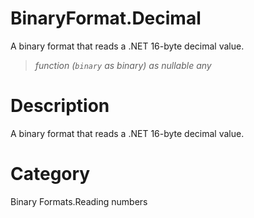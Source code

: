 ﻿# BinaryFormat.Decimal
A binary format that reads a .NET 16-byte decimal value.
> _function (<code>binary</code> as binary) as nullable any_
# Description 
A binary format that reads a .NET 16-byte decimal value.
# Category 
Binary Formats.Reading numbers

